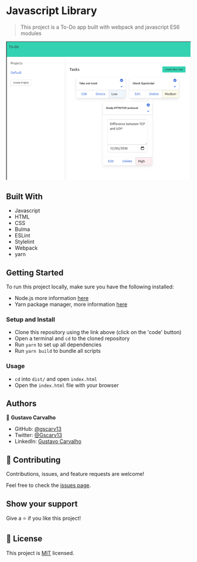 # Javascript Library

> This project is a To-Do app built with webpack and javascript ES6 modules

![](demo/demo1.png)

## Built With

- Javascript
- HTML
- CSS
- Bulma
- ESLint
- Stylelint
- Webpack
- yarn

## Getting Started

To run this project locally, make sure you have the following installed:

- Node.js more information [here](https://nodejs.org/en/)
- Yarn package manager, more information [here](https://yarnpkg.com/)

### Setup and Install

- Clone this repository using the link above (click on the 'code' button)
- Open a terminal and `cd` to the cloned repository
- Run `yarn` to set up all dependencies
- Run `yarn build` to bundle all scripts

### Usage

- `cd` into `dist/` and open `index.html`
- Open the `index.html` file with your browser

## Authors

👤 **Gustavo Carvalho**

- GitHub: [@gscarv13](https://github.com/gscarv13)
- Twitter: [@Gscarv13](https://twitter.com/Gscarv13)
- LinkedIn: [Gustavo Carvalho](www.linkedin.com/in/gscarv13)

## 🤝 Contributing

Contributions, issues, and feature requests are welcome!

Feel free to check the [issues page](https://github.com/gscarv13/todo-list-app/issues).

## Show your support

Give a ⭐️ if you like this project!

## 📝 License

This project is [MIT](LICENSE) licensed.